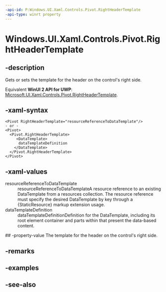 ```yaml
---
-api-id: P:Windows.UI.Xaml.Controls.Pivot.RightHeaderTemplate
-api-type: winrt property
---
```


<!-- Property syntax
public Windows.UI.Xaml.DataTemplate RightHeaderTemplate { get;  set; }
-->

# Windows.UI.Xaml.Controls.Pivot.RightHeaderTemplate

## -description
Gets or sets the template for the header on the control's right side.

Equivalent **WinUI 2 API for UWP**: [Microsoft.UI.Xaml.Controls.Pivot.RightHeaderTemplate](/windows/winui/api/microsoft.ui.xaml.controls.pivot.rightheadertemplate).

## -xaml-syntax
```xaml
<Pivot RightHeaderTemplate="resourceReferenceToDataTemplate"/>
- or -
<Pivot>
  <Pivot.RightHeaderTemplate>
     <DataTemplate>
      dataTemplateDefinition
    </DataTemplate>
  </Pivot.RightHeaderTemplate>
</Pivot>
```


## -xaml-values
<dl><dt>resourceReferenceToDataTemplate</dt><dd>resourceReferenceToDataTemplateA resource reference to an existing DataTemplate from a resources collection. The resource reference must specify the desired DataTemplate by key through a {StaticResource} markup extension usage.</dd>
<dt>dataTemplateDefinition</dt><dd>dataTemplateDefinitionDefinition for the DataTemplate, including its root element container and parts within that present the data-based content.</dd>
</dl>
## -property-value
The template for the header on the control's right side.

## -remarks

## -examples

## -see-also
